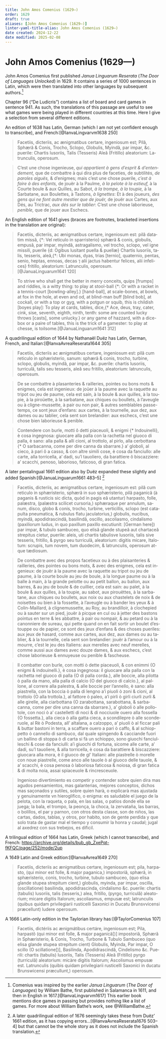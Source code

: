 ```yaml
---
title: John Amos Comenius (1629—)
order: 1629
draft: true
aliases: [John Amos Comenius (1629—)]
linter-yaml-title-alias: John Amos Comenius (1629—)
date created: 2024-12-22
date modified: 2025-02-08
---
```


# John Amos Comenius (1629—)

John Amos Comenius first published <cite lang="la">Janua Linguarum Reserata</cite> (<cite>The Door of Languages Unlocked</cite>) in 1629. It contains a series of 1000 sentences in Latin, which were then translated into other languages by subsequent authors.[^fn0]

[^fn0]: Comenius was inspired by the earlier <cite lang="la">Janua Linguarum</cite> (<cite>The Door of Languages</cite>) by William Bathe, first published in Salamanca in 1611, and then in English in 1617.[@IanvaLingvarvm1617] This earlier book mentions dice games in passing but provides nothing like a list of games. For more about William Bathe’s work, see @WilliamBathe.

Chapter 96 (“<span lang="la">De Ludicris</span>”) contains a list of board and card games in sentence 941. As such, the translations of this passage are useful to see what games were being played in different countries at this time. Here I give a selection from several different editions.

An edition of 1638 has Latin, German (which I am not yet confident enough to transcribe), and French:[@IanvaLingvarvm1638 250]

<blockquote lang="la">
Facetiis, dicteriis, ac ænigmatibus certare, ingeniosum est; Pilâ, Sphærâ & Conis, Trocho, Sclopo, Globulis, Myindâ, par impar, &c. puerile: Chartis lusoriis, Talis (Tesseris) Aleâ (Fritillo) aleatorium: Latrunculis, operosum.
</blockquote>

<blockquote lang="fr">
C’est une chose ingenieuse, <i>qui appartient à gens d’esprit & d’entendement,</i> que de combattre à qui dira plus de faceties, de subtilités, <i>de paroles aiguës,</i> & d’enigmes; mais c’est une chose puerile, <i>c’est à faire à des enfants,</i> de jouër à la Paulme, <i>à la pelote à la estieuf,</i> à la Courte boule & aux Quilles, au Sabot, <i>à la trompe, à la toupie,</i> à la Sarbatane, aux Boulettes, à Tastons, <i>à lignettes</i>: Et à des joueurs, <i>des gens qui ne font autre mestier que de jouër,</i> de jouër aux Cartes, aux Dés, au Trictrac, <i>aux dés sur le tablier</i>: C’est une chose laborieuse, <i>penible,</i> que de jouer aux Eschecs.
</blockquote>

An English edition of 1641 gives (braces are footnotes, bracketed insertions in the translation are original):

<blockquote lang="la">
Facetiis, dicteriis, ac ænigmatibus certare, ingeniosum est: pilâ datatim missâ, {*: Vel reticulo in sparristerio} sphærâ & conis, globulis, empusâ, par impar, myindâ, astragalismo, vel trocho, sclopo, vel igne missili, puerile {d: Ogibus lusitant puella & puellæ} Chartis lusoriis, talis, tesseris, aleâ,{†: Ubi monas, dyas, trias [ternio], quaternio, pentas, senio, heptas, ennoas, decas ⁊ alii jactus habentur felices, alii infelices} fritillo, aleatorium: Latrunculis, operosum.[@JanuaLinguarum1641 120]
</blockquote>

<blockquote>
To strive who shall get the better in merry conceits, quips [frumps] and riddles, is a witty thing: to play at stool-ball {*: Or with a racket in a tennis-court [bowling-alley].} [hand-ball], at scale-bones, at bowls, at fox in the hole, at even and od, at blind-man buff [blind bob], at cockall, or with a top or gyg, with a potgun or squib, this is childish [boyes play]: To play at cards, tables, dice,{† Ace, deus, tray, cater, cink, sise, seventh, eighth, ninth, tenth: some are counted lucky throws [casts], some unlucky.} or any game of hazzard, with a dice-box or a paire of tables, this is the trick of a gamester: to play at chesse, is toilsome.[@JanuaLinguarum1641 312]
</blockquote>

A quadrilingual edition of 1644 by Nathanaël Duëz has Latin, German, French, and Italian:[@IanvaAvreaReserata1644 305] 

<blockquote lang="la">
Facetiis, dicteriis ac ænigmatibus certare, ingeniosum est: pilâ cum reticulo
in sphæristerio, sanum: sphærâ & conis, trocho, turbine, sclopo, globulis, myindâ, par impar, &c. puerile: chartis lusoriis, turriculâ, talis seu tesseris, aleâ seu fritillo, aleatorium: latrunculis, operosum.
</blockquote>

<blockquote lang="fr">
De se combattre à plasanteries & railleries, pointes ou bons mots & enigmes, cela est ingenieux: de joüer à la paume avec la raquette au tripot ou jeu de paume, cela est sain, à la boule & aux quilles, à la toupie, à la piroüette, à la sarbatane, aux chiques ou boullets, à l’aveugle ou à cligne-mussette, à pair ou non pair, & autres semblables passe-temps, ce sont jeux d’enfans: aux cartes, à la tournelle, aux dez, aux dames ou au tablier, cela sent son brelandier: aux eschecs, c’est une chose bien laborieuse & penible.
</blockquote>

<blockquote lang="it">
Contendere con burle, motti ô detti piaceuoli, & enigmi {* Indouinelli}, è cosa ingegnosa: giuocare alla palla con la rachetta nel giuoco di palla, è sano: alla palla & alli cioni, al trottolo, al pirlo, alla cerbottana {* O sarbacanna, come per dire canna da sbarrare.} a’ globoli, al cieco, à pari ô a casso, & con altre simili cose, è cosa da fanciullo: alle carte, alla torricella, a’ dadi, su’l tauoliero, da barattiere ô biscazziere: a’ scacchi, penoso, laborioso, faticoso, di gran fatica.
</blockquote>

A later pentalingual 1661 edition also by Duëz expanded these slightly and added Spanish:[@JanuaLinguarum1661 483–5]
[^fn1]

[^fn1]: A later quadrilingual edition of 1676 seemingly takes these from Duëz’ 1661 edition, as it has copying errors…[@IanvaAvreaReserata1676 503–4] but that cannot be the whole story as it does not include the Spanish translation.

<blockquote lang="la">
Facetiis, dicteriis, ac ænigmatibus certare, ingeniosum est: pilâ cum reticulo in sphæristerio, sphærâ in suo sphæristerio, pilâ paganicâ (à paganis & rusticis sic dicta, quòd in pagis eâ utantur) harpasto, folle, palæstra, (palæstra scilicet cursoria,) sphæraque per annulum, sanum, disco, globo & conis, trocho, turbine, verticillis, sclopo (est catapulta pneumatica, & rubulus flatu jaculatorius,) globulis, nucibus, myindâ, apodidrascindâ, basilindâ, oscillo, ascoliasmo, cindalismo (paxiliorum ludus, in quo paxillum paxillo excutiunit: [German here]) par impar, & tubulo sambuceo, quo elisâ glande stupeâ aut chartaceâ strepitus cietur, puerile: aleis, uti chartis tabulisve lusoriis, talis sive tesseris, fritillo, & pyrgo seu turriculâ, aleatorium: digitis micare, Italotum: scrupis, tum novem, tum duodecim, & latrunculis, operosum atque tædiosum.
</blockquote>

<blockquote lang="fr">
De combattre avec des propos facetieux ou à des plaisanteries & railleries, des pointes ou bons mots, & avec des enigmes, cela est ingenieux: de jouër à la paume avec la raquette au tripot ou jeu de paume, à la courte boule au jeu de boule, à la longue paume ou à la balle à main, à la grande pelotte ou au petit ballon, au ballon, aux barres, & au jeu de boule & de cuillier, cela est sain: au palet, à la boule & aux quilles, à la toupie, au sabot, aux pirouëttes, à la sarbatane, aux chiques ou boullets, aux noix ou aux chastelets de noix & de noisettes ou bien à la fossette, à l’aveugle ou à bander les yeux & à Colin-Maillard, à clignemussette, au Roy, au brandilloir, à clochepied ou à sauter sur un pied, jouër à picque en cul ou à jetter des bastons pointus en terre & les abbattre, à pair ou nompair, & au petard ou à la canonniere de sureau, qui pette quand on en fait sortir un boulet d’estouppe ou de papier, ce sont des jeux d’enfans & des choses pueriles: aux jeux de hasard, comme aux cartes, aux dez, aux dames ou au tablier, & à la tournelle, cela sent son brelandier: jouër à l’amour ou à la mourre, c’est le jeu des Italiens: aux merelles avec neuf merelles, comme aussi aux dames avec douze dames, & aux eschecs, c’est chose laborieuse & ennuyeuse ou penible & fascheuse.
</blockquote>

<blockquote lang="it">
Il combatter con burle, con motti ò dette piaceuoli, & con enimmi {O enigmi & indouinelli.}, è cosa ingegnosa: il giuocare alla palla con la rachetta nel giuoco di palla {O di palla corda.}, alle boccie, alla pilotta ò palla da mano, alla palla di calcio {O del giuoco di calcio.}, al pallone, al correre alla palestra, & alle boccie per l’annello, è sano: alla piastrella, con la boccia ò palla di lengno a’i piuoli ò zoni & cioni, al trottolo {O alla trottola.}, al fattore ò paleo, a’i pirli ò girli ciurli zurli & alle girelle, alla ciarbottana {O zarabottana, sarabottana, & sarbacanna, come per dire una canna da sbarrare.}, a’ globoli ò alle pollotole, con noci ò a’ castelletti di noci & di nocciuole ouero alla fossella {O fossetta.}, alla cieca ò alla gatta cieca, a scondilepre ò alle sconderuole, al Rè ò Podesta, all’ altalana, a calzoppo, a’ piuoli ò al ficcar pali & buttar bastoni in terra, a scaffare ouero a pari ò caffo, & al schioppetto ò cannello di sambuco, dal quale spingendo & cacciande fuori un ballino di stoppa ò di carta si fà un schioppo, sono giuochi fanciulleschi & cose da fanciulli: a’i giuochi di fortuna, sicome alle carte, a’ dadi, su’l tauoliere, & alla torricella, è cosa da barattiere & biscazziere: giuocara alla mora, è il giuoco de gl’ Italiani: alle piastrelle ò morelle con noue piastrelle, come anco alle tauole ò al giuoco delle tauole, & a’ scacchi, è cosa penosa ò laboriosa faticosa & noiosa, di gran fatica & di molta noia, assai spiaceuole & rincresceuole.
</blockquote>

<blockquote lang="es">
Ingenioso divertimiento es competir y contender sobre quien dira mas agudos pensamientos, mas galanterias, mejores conceptos, dichos mas saçonados y sutiles, sobre quien harà, o explicarà mas ajustada y genuinamente vn hieroglifico, o enigma: es saludable el juego de la pelota, con la raqueta, o pala, en las salas, o patios donde ella se juega; la bala, el trompo, la peonça, la choca, la zervataña, las barras, o bolillos, el par y parnon, con otros desta classe, son de niños, las cartas, dados, tablas, y otros, por habito, son de gente perdida y que solo trata de gastar mal el tiempo y consumir la honra y caudal; jugal al axedrez con sus trebejos, es dificil.
</blockquote>

A trilingual edition of 1664 has Latin, Greek (which I cannot transcribe), and French: https://archive.org/details/bub_gb_ZxePqt-fKFQC/page/252/mode/2up

<blockquote lang="la">
</blockquote>

A 1649 Latin and Greek edition:[@IanvaAvrea1649 270]

<blockquote lang="la">
Facetiis, dicteriis ac ænigmatibus certare, ingeniosum est; pila, harpasto, (qui minor est folle, & major paganica,) impostoriâ, sphærâ, in sphæristerio, conis, trocho, turbine, tubulo sambuceo, (quo elisa glande stupea strepitum cient,) globulis, myinda, par impar, oscilla, (oscillatione) basilinda, apodidrascinda, cindalismo &c. puerile: chartis (tabulis) lusoriis, talis (tesseris,)  alea, fritillo, (pyrgo, turriculâ) aleatorium; micare digitis Italorum; ascoliasmus, empusæ est; latrunculis (quibus quidam privilegiarii rusticelli Saxonici in Ducatu Brunsvvicensi præcellunt) ludere operosum.
</blockquote>

A 1666 Latin-only edition in the Taylorian library has:[@TaylorComenius 107]

<blockquote lang="la">
Facetiis, dictériis ac ænigmátibus certáre, ingeniosum est; Pila, harpastô (qui minor est folle, & major paganicâ[)] impostoriâ, Sphærâ in Sphæristerio, & Conis, Trocho, Turbone & Tubulo Sambuceo (quo elisa glande stupea strepitum cient) Globulis, Myinda, Par impar, O scillo (O scillatione[)], Basilinda, Apodidrascindâ, Cindelismo &c. Puerili: chartis (tabulis) lusoriis, Talis (Tesseris) Aleâ (Fritillo) pyrgo (turriculâ) aleatorium: micàre digitis Italorum; Ascolismus empusæ est. Latrunculis (quibis quidam privilegiarii rusticelli Saxonici in ducatu Brunswicensi præcullunt,) operosum.
</blockquote>
